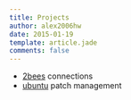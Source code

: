 ```yaml
---
title: Projects
author: alex2006hw
date: 2015-01-19
template: article.jade
comments: false
---
```


- [2bees](/articles/projects/2bees) connections
- [ubuntu](/articles/projects/ubuntu-patch) patch management
